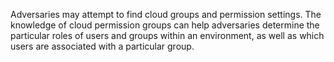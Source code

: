 Adversaries may attempt to find cloud groups and permission settings. The knowledge of cloud permission groups can help adversaries determine the particular roles of users and groups within an environment, as well as which users are associated with a particular group.